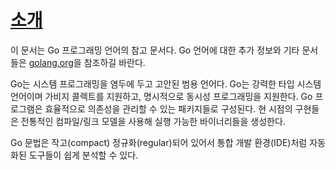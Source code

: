 # [소개](#introduction)

이 문서는 Go 프로그래밍 언어의 참고 문서다. Go 언어에 대한 추가 정보와 기타 문서들은 [golang.org](https://golang.org)을 참조하길 바란다.

Go는 시스템 프로그래밍을 염두에 두고 고안된 범용 언어다. Go는 강력한 타입 시스템 언어이며 가비지 콜렉트를 지원하고,  명시적으로 동시성 프로그래밍을 지원한다. Go 프로그램은 효율적으로 의존성을 관리할 수 있는 패키지들로 구성된다. 현 시점의 구현들은  전통적인 컴파일/링크 모델을 사용해 실행 가능한 바이너리들을 생성한다.

Go 문법은 작고(compact) 정규화(regular)되어 있어서 통합 개발 환경(IDE)처럼 자동화된 도구들이 쉽게 분석할 수 있다. 
